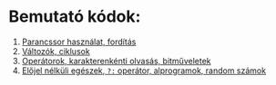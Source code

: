 # Bemutató kódok:

1. [Parancssor használat, fordítás](./demo01.md)
1. [Változók, ciklusok](./demo02.md)
1. [Operátorok, karakterenkénti olvasás, bitműveletek](./demo03.md)
1. [Előjel nélküli egészek, `?:` operátor, alprogramok, random számok](./demo04.md)
